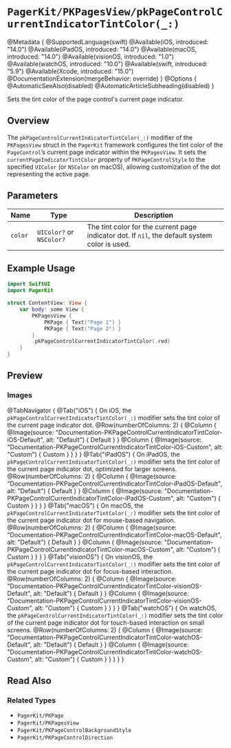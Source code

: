 # ``PagerKit/PKPagesView/pkPageControlCurrentIndicatorTintColor(_:)``

@Metadata {
    @SupportedLanguage(swift)
    @Available(iOS, introduced: "14.0")
    @Available(iPadOS, introduced: "14.0")
    @Available(macOS, introduced: "14.0")
    @Available(visionOS, introduced: "1.0")
    @Available(watchOS, introduced: "10.0")
    @Available(swift, introduced: "5.9")
    @Available(Xcode, introduced: "15.0")
    @DocumentationExtension(mergeBehavior: override)
}
@Options {
    @AutomaticSeeAlso(disabled)
    @AutomaticArticleSubheading(disabled)
}

Sets the tint color of the page control's current page indicator.

## Overview

The `pkPageControlCurrentIndicatorTintColor(_:)` modifier of the `PKPagesView` struct in the `PagerKit` framework configures the tint color of the `PageControl`’s current page indicator within the `PKPagesView`. It sets the `currentPageIndicatorTintColor` property of `PKPageControlStyle` to the specified `UIColor` (or `NSColor` on macOS), allowing customization of the dot representing the active page. 

## Parameters

| Name | Type | Description |
|------|------|-------------|
| `color` | `UIColor?` or `NSColor?` | The tint color for the current page indicator dot. If `nil`, the default system color is used. |

## Example Usage

```swift
import SwiftUI
import PagerKit

struct ContentView: View {
    var body: some View {
        PKPagesView {
            PKPage { Text("Page 1") }
            PKPage { Text("Page 2") }
        }
        .pkPageControlCurrentIndicatorTintColor(.red)
    }
}
```

## Preview

### Images

@TabNavigator {
    @Tab("iOS") {
        On iOS, the `pkPageControlCurrentIndicatorTintColor(_:)` modifier sets the tint color of the current page indicator dot.
        @Row(numberOfColumns: 2) {
            @Column {
                @Image(source: "Documentation-PKPageControlCurrentIndicatorTintColor-iOS-Default", alt: "Default") {
                    Default
                }
            }
            @Column {
                @Image(source: "Documentation-PKPageControlCurrentIndicatorTintColor-iOS-Custom", alt: "Custom") {
                    Custom
                }
            }
        }
    }
    @Tab("iPadOS") {
        On iPadOS, the `pkPageControlCurrentIndicatorTintColor(_:)` modifier sets the tint color of the current page indicator dot, optimized for larger screens.
        @Row(numberOfColumns: 2) {
            @Column {
                @Image(source: "Documentation-PKPageControlCurrentIndicatorTintColor-iPadOS-Default", alt: "Default") {
                    Default
                }
            }
            @Column {
                @Image(source: "Documentation-PKPageControlCurrentIndicatorTintColor-iPadOS-Custom", alt: "Custom") {
                    Custom
                }
            }
        }
    }
    @Tab("macOS") {
        On macOS, the `pkPageControlCurrentIndicatorTintColor(_:)` modifier sets the tint color of the current page indicator dot for mouse-based navigation.
        @Row(numberOfColumns: 2) {
            @Column {
                @Image(source: "Documentation-PKPageControlCurrentIndicatorTintColor-macOS-Default", alt: "Default") {
                    Default
                }
            }
            @Column {
                @Image(source: "Documentation-PKPageControlCurrentIndicatorTintColor-macOS-Custom", alt: "Custom") {
                    Custom
                }
            }
        }
    }
    @Tab("visionOS") {
        On visionOS, the `pkPageControlCurrentIndicatorTintColor(_:)` modifier sets the tint color of the current page indicator dot for focus-based interaction.
        @Row(numberOfColumns: 2) {
            @Column {
                @Image(source: "Documentation-PKPageControlCurrentIndicatorTintColor-visionOS-Default", alt: "Default") {
                    Default
                }
            }
            @Column {
                @Image(source: "Documentation-PKPageControlCurrentIndicatorTintColor-visionOS-Custom", alt: "Custom") {
                    Custom
                }
            }
        }
    }
    @Tab("watchOS") {
        On watchOS, the `pkPageControlCurrentIndicatorTintColor(_:)` modifier sets the tint color of the current page indicator dot for touch-based interaction on small screens.
        @Row(numberOfColumns: 2) {
            @Column {
                @Image(source: "Documentation-PKPageControlCurrentIndicatorTintColor-watchOS-Default", alt: "Default") {
                    Default
                }
            }
            @Column {
                @Image(source: "Documentation-PKPageControlCurrentIndicatorTintColor-watchOS-Custom", alt: "Custom") {
                    Custom
                }
            }
        }
    }
}

## Read Also

### Related Types
- ``PagerKit/PKPage``
- ``PagerKit/PKPagesView``
- ``PagerKit/PKPageControlBackgroundStyle``
- ``PagerKit/PKPageControlDirection``
